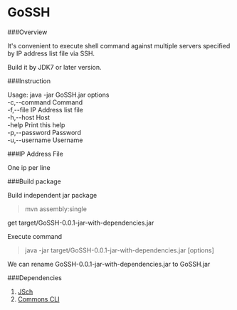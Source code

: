 GoSSH
=====

###Overview

It's convenient to execute shell command against multiple servers specified by IP address list file via SSH.

Build it by JDK7 or later version.

###Instruction
    
Usage: java -jar GoSSH.jar options  
 -c,--command <arg>    Command  
 -f,--file <arg>       IP Address list file  
 -h,--host <arg>       Host  
 -help                 Print this help  
 -p,--password <arg>   Password  
 -u,--username <arg>   Username 
 
###IP Address File

One ip per line

###Build package

Build independent jar package

> mvn assembly:single  

get target/GoSSH-0.0.1-jar-with-dependencies.jar

Execute command

>java -jar target/GoSSH-0.0.1-jar-with-dependencies.jar [options]

We can rename GoSSH-0.0.1-jar-with-dependencies.jar to GoSSH.jar

###Dependencies

1. [JSch](http://www.jcraft.com/jsch/)  
2. [Commons CLI](http://commons.apache.org/proper/commons-cli/)